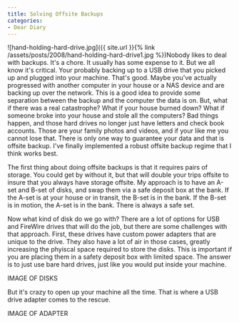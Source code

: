 ```yaml
---
title: Solving Offsite Backups
categories:
- Dear Diary
---
```


![hand-holding-hard-drive.jpg]({{ site.url }}{% link /assets/posts/2008/hand-holding-hard-drive1.jpg %})Nobody likes to deal with backups. It's a chore. It usually has some expense to it. But we all know it's critical. Your probably backing up to a USB drive that you picked up and plugged into your machine. That's good. Maybe you've actually progressed with another computer in your house or a NAS device and are backing up over the network. This is a good idea to provide some separation between the backup and the computer the data is on.
But, what if there was a real catastrophe? What if your house burned down? What if someone broke into your house and stole all the computers? Bad things happen, and those hard drives no longer just have letters and check book accounts. Those are your family photos and videos, and if your like me you cannot lose that. There is only one way to guarantee your data and that is offsite backup. I've finally implemented a robust offsite backup regime that I think works best.

<!-- more -->
The first thing about doing offsite backups is that it requires pairs of storage. You could get by without it, but that will double your trips offsite to insure that you always have storage offsite. My approach is to have an A-set and B-set of disks, and swap them via a safe deposit box at the bank. If the A-set is at your house or in transit, the B-set is in the bank. If the B-set is in motion, the A-set is in the bank. There is always a safe set.

Now what kind of disk do we go with? There are a lot of options for USB and FireWire drives that will do the job, but there are some challenges with that approach. First, these drives have custom power adapters that are unique to the drive. They also have a lot of air in those cases, greatly increasing the phyiscal space required to store the disks. This is important if you are placing them in a safety deposit box with limited space. The answer is to just use bare hard drives, just like you would put inside your machine.

IMAGE OF DISKS

But it's crazy to open up your machine all the time. That is where a USB drive adapter comes to the rescue.

IMAGE OF ADAPTER
